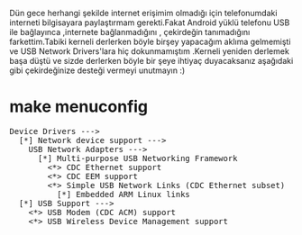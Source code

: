 <html><body><p>Dün gece herhangi şekilde internet erişimim olmadığı için telefonumdaki interneti bilgisayara paylaştırmam gerekti.Fakat Android yüklü telefonu USB ile bağlayınca ,internete bağlanmadığını , çekirdeğin tanımadığını farkettim.Tabiki kerneli derlerken böyle birşey yapacağım aklıma gelmemişti ve USB Network Drivers'lara hiç dokunmamıştım .Kerneli yeniden derlemek başa düştü ve sizde derlerken böyle bir şeye ihtiyaç duyacaksanız aşağıdaki gibi çekirdeğinize desteği vermeyi unutmayın :)

# make menuconfig
</p><pre>Device Drivers ---&gt;
  [*] Network device support ---&gt;
    USB Network Adapters ---&gt;
      [*] Multi-purpose USB Networking Framework
        &lt;*&gt; CDC Ethernet support
        &lt;*&gt; CDC EEM support
        &lt;*&gt; Simple USB Network Links (CDC Ethernet subset)
          [*] Embedded ARM Linux links
  [*] USB Support ---&gt;
    &lt;*&gt; USB Modem (CDC ACM) support
    &lt;*&gt; USB Wireless Device Management support</pre>
 </body></html>